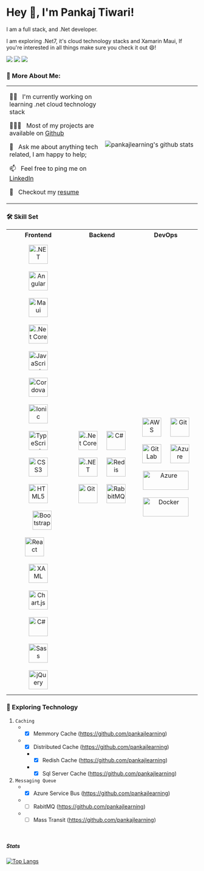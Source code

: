 
# Hey 👋, I'm Pankaj Tiwari!
I am a full stack, and .Net developer. 

I am exploring .Net7, it's cloud technology stacks and Xamarin Maui, If you're interested in all things make sure you check it out 😄!

[![](https://img.shields.io/badge/-@pankajlearning-%231DA1F2?style=flat-square&logo=twitter&logoColor=ffffff)](https://github.com/pankajlearning)
[![](https://img.shields.io/badge/-@pankajlearning-%23181717?style=flat-square&logo=github)](https://github.com/pankajlearning)
[![](https://img.shields.io/badge/-Pankaj%20Tiwari-blue?style=flat-square&logo=Linkedin&logoColor=white&link=https://github.com/pankajlearning)](https://github.com/pankajlearning)
<br/>  

### 🧐 More About Me:
<table>
<tr>
<td valign="center" width="50%">

👩‍💻 &nbsp; I'm currently working on learning .net cloud technology stack

👨🏻‍💻 &nbsp; Most of my projects are available on [Github](https://github.com/pankajlearning?tab=repositories)

💬 &nbsp; Ask me about anything tech related, I am happy to help;

📫 &nbsp; Feel free to ping me on [LinkedIn](https://github.com/pankajlearning?tab=repositories)

📝 &nbsp; Checkout my [resume](https://github.com/pankajlearning?tab=repositories)
    
</td>
<td valign="center" width="50%">

![pankajlearning's github stats](https://github-readme-stats.vercel.app/api?username=pankajlearning&show_icons=true&theme=tokyonight)

</td>
</tr>
</table>

### 🛠 Skill Set  
<table>
<tr>
<th>Frontend</th>
<th>Backend</th>
<th>DevOps</th>
</tr>
<tr>
<td valign="center" width="33%">

<div align="center">  
<a href="https://dotnet.microsoft.com/download/dotnet-framework" target="_blank" style="padding:20px"><img style="margin: 10px" src="https://profilinator.rishav.dev/skills-assets/dot-net-original-wordmark.svg"alt=".NET"height="50" /></a>  
<a href="https://angular.io/" target="_blank" style="padding:20px"><img style="margin: 10px" src="https://profilinator.rishav.dev/skills-assets/angularjs-original.svg" alt="Angular" height="50" /></a>
<a href="https://dotnet.microsoft.com/en-us/learn/maui" target="_blank" style="padding:20px"><img style="margin: 10px" src="https://devblogs.microsoft.com/dotnet/wp-content/uploads/sites/10/2022/05/maui_blazor_mobile_desktop_web.png" alt="Maui" height="50" /></a>  
<a href="https://dotnet.microsoft.com/download" target="_blank" style="padding:20px"><img style="margin: 10px" src="https://profilinator.rishav.dev/skills-assets/dotnetcore.png" alt=".Net Core" height="50" /></a>
<a href="https://www.javascript.com/" target="_blank" style="padding:20px"><img style="margin: 10px" src="https://profilinator.rishav.dev/skills-assets/javascript-original.svg" alt="JavaScript" height="50" /></a>  
<a href="https://www.cordova.apache.org/" target="_blank" style="padding:20px"><img style="margin: 10px" src="https://profilinator.rishav.dev/skills-assets/cordova.png" alt="Cordova" height="50" /></a>  
<a href="https://www.ionicframework.com/" target="_blank" style="padding:20px"><img style="margin: 10px" src="https://profilinator.rishav.dev/skills-assets/ionic.svg" alt="Ionic" height="50" /></a>  
<a href="https://www.typescriptlang.org/" target="_blank" style="padding:20px"><img style="margin: 10px" src="https://profilinator.rishav.dev/skills-assets/typescript-original.svg" alt="TypeScript" height="50" /></a>  
<a href="https://www.w3schools.com/css/" target="_blank" style="padding:20px"><img style="margin: 10px" src="https://profilinator.rishav.dev/skills-assets/css3-original-wordmark.svg" alt="CSS3" height="50" /></a>  
<a href="https://en.wikipedia.org/wiki/HTML5" target="_blank" style="padding:20px"><img style="margin: 10px" src="https://profilinator.rishav.dev/skills-assets/html5-original-wordmark.svg" alt="HTML5" height="50" /></a>  
<a href="https://getbootstrap.com/docs/3.4/javascript/" target="_blank" style="padding:20px"><img style="margin: 10px" src="https://profilinator.rishav.dev/skills-assets/bootstrap-plain.svg" alt="Bootstrap" height="50" 
<a href="https://reactjs.org/" target="_blank" style="padding:20px"><img style="margin: 10px" src="https://profilinator.rishav.dev/skills-assets/react-original-wordmark.svg" alt="React" height="50" /></a>  
 <a href="https://docs.microsoft.com/en-us/dotnet/desktop/wpf/xaml/" target="_blank" style="padding:20px"><img style="margin: 10px" src="https://profilinator.rishav.dev/skills-assets/xaml.png" alt="XAML" height="50" /></a> 
<a href="https://www.chartjs.org/" target="_blank" style="padding:20px"><img style="margin: 10px" src="https://profilinator.rishav.dev/skills-assets/logo-title.svg" alt="Chart.js" height="50" /></a>  
<a href="https://docs.microsoft.com/en-us/dotnet/csharp/" target="_blank" style="padding:20px"><img style="margin: 10px" src="https://profilinator.rishav.dev/skills-assets/csharp-original.svg" alt="C#" height="50" /></a>  
<a href="https://sass-lang.com/" target="_blank" style="padding:20px"><img style="margin: 10px" src="https://profilinator.rishav.dev/skills-assets/sass-original.svg" alt="Sass" height="50" /></a>  
<a href="https://jquery.com/" target="_blank" style="padding:20px"><img style="margin: 10px" src="https://profilinator.rishav.dev/skills-assets/jquery.png" alt="jQuery" height="50" /></a>  
 </div>
</td><td valign="center" width="33%">

<div align="center">  
<a href="https://dotnet.microsoft.com/download" target="_blank"><img style="margin: 10px" src="https://profilinator.rishav.dev/skills-assets/dotnetcore.png" alt=".Net Core" height="50" /></a>  
<a href="https://docs.microsoft.com/en-us/dotnet/csharp/" target="_blank"><img style="margin: 10px" src="https://profilinator.rishav.dev/skills-assets/csharp-original.svg" alt="C#" height="50" /></a>  
<a href="https://dotnet.microsoft.com/download/dotnet-framework" target="_blank"><img style="margin: 10px" src="https://profilinator.rishav.dev/skills-assets/dot-net-original-wordmark.svg" alt=".NET" height="50" /></a>  
<a href="https://redis.io/" target="_blank"><img style="margin: 10px" src="https://profilinator.rishav.dev/skills-assets/redis-original-wordmark.svg" alt="Redis" height="50" /></a>  
<a href="https://github.com/" target="_blank"><img style="margin: 10px" src="https://profilinator.rishav.dev/skills-assets/git-scm-icon.svg" alt="Git" height="50" /></a>  
<a href="https://www.rabbitmq.com/" target="_blank"><img style="margin: 10px" src="https://profilinator.rishav.dev/skills-assets/rabbitmq-icon.svg" alt="RabbitMQ" height="50" /></a>  
</div>
</td><td valign="center" width="33%">

 
<div align="center">  
<a href="https://aws.amazon.com/" target="_blank"><img style="margin: 10px" src="https://profilinator.rishav.dev/skills-assets/amazonwebservices-original-wordmark.svg" alt="AWS" height="50" /></a>  
<a href="https://github.com/" target="_blank"><img style="margin: 10px" src="https://profilinator.rishav.dev/skills-assets/git-scm-icon.svg" alt="Git" height="50" /></a>  
<a href="https://about.gitlab.com" target="_blank"><img style="margin: 10px" src="https://about.gitlab.com/nuxt-images/ico/apple-touch-icon-180x180.png" alt="Git Lab" height="50" /></a>  
<a href="https://azure.microsoft.com/en-in" target="_blank"><img style="margin: 10px" src="https://aadcdn.msftauth.net/shared/1.0/content/images/favicon_a_eupayfgghqiai7k9sol6lg2.ico" alt="Azure" height="50" /></a>  
<a href="https://azure.microsoft.com/en-in" target="_blank"><img style="margin: 10px" src="https://upload.wikimedia.org/wikipedia/commons/thumb/a/a8/Microsoft_Azure_Logo.svg/187px-Microsoft_Azure_Logo.svg.png?20210815110837" alt="Azure" height="50" width="120" /></a>
<a href="https://www.docker.com/" target="_blank"><img style="margin: 10px" src="https://www.docker.com/wp-content/uploads/2022/03/horizontal-logo-monochromatic-white.png" alt="Docker" height="50" width="120" /></a>  
</div>       
</td></tr></table>  

### :pencil: Exploring Technology 
1. `Caching`
   - - [x] Memmory Cache (https://github.com/pankajlearning)
   - - [x] Distributed Cache (https://github.com/pankajlearning)
      - - [x] Redish Cache (https://github.com/pankajlearning)
      - - [x] Sql Server Cache (https://github.com/pankajlearning)

2. `Messaging Queue`
   - - [x] Azure Service Bus (https://github.com/pankajlearning)
   - - [ ] RabitMQ (https://github.com/pankajlearning)
   - - [ ] Mass Transit (https://github.com/pankajlearning)

<br/> 

##### Stats

[![Top Langs](https://github-readme-stats.vercel.app/api/top-langs/?username=pankajlearning&layout=compact)](https://github.com/pankajlearning/github-readme-stats)



